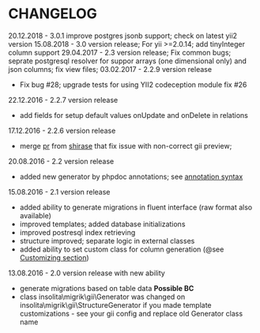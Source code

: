 CHANGELOG
=================================
20.12.2018 - 3.0.1 improve postgres jsonb support; check on latest yii2 version
15.08.2018 - 3.0 version release; For yii >=2.0.14; add tinyInteger column support
29.04.2017 - 2.3 version release; Fix common bugs; seprate postgresql resolver for suppor arrays (one dimensional only) and json columns; fix view files;
03.02.2017 - 2.2.9 version release
 - Fix bug #28; upgrade tests for using YII2 codeception module fix #26

22.12.2016 - 2.2.7 version release
 - add fields for setup default values onUpdate and onDelete in relations

17.12.2016 - 2.2.6 version release
 - merge [pr](https://github.com/Insolita/yii2-migrik/pull/19) from [shirase](https://github.com/shirase) that fix issue with non-correct gii preview;
     
20.08.2016 - 2.2 version release
 - added new generator by phpdoc annotations; see [annotation syntax](#annotation-syntax)
 
15.08.2016 - 2.1 version release 
 - added ability to generate migrations in fluent interface (raw format also available)
 - improved templates; added database initializations
 - improved postresql index retrieving
 - structure improved; separate logic in external classes
 - added ability to set custom class for column generation (@see [Customizing section](#customizing))   
 
13.08.2016 - 2.0 version release with new ability
- generate migrations based on table data __Possible BC__
- class insolita\migrik\gii\Generator was changed on insolita\migrik\gii\StructureGenerator if you made template customizations - see your gii config and replace old Generator class name
